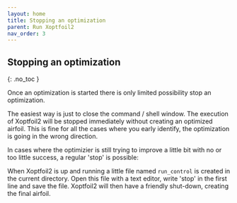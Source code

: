 ```yaml
---
layout: home
title: Stopping an optimization
parent: Run Xoptfoil2
nav_order: 3
---
```



## Stopping an optimization
{: .no_toc }

Once an optimization is started there is only limited possibility stop an optimization.

The easiest way is just to close the command / shell window. The execution of Xoptfoil2 will be 
stopped immediately without creating an optimized airfoil. This is fine for all the cases where you early identify, the optimization is going in the wrong direction. 

In cases where the optimizier is still trying to improve a little bit with no or too little success, a regular 'stop' is possible: 

When Xoptfoil2 is up and running a little file named `run_control` is created in the current directory. 
Open this file with a text editor, write 'stop' in the first line and save the file. Xoptfoil2 will then have a friendly shut-down, creating the final airfoil. 
